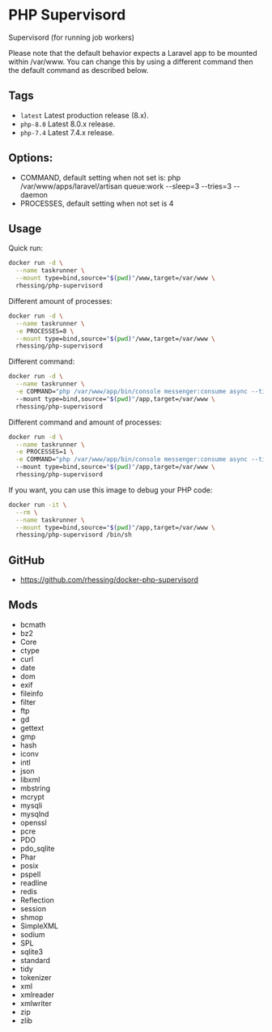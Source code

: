 # PHP Supervisord

Supervisord (for running job workers)

Please note that the default behavior expects a Laravel app to be mounted within /var/www. You can change this by using a different command then the default command as described below.

## Tags
- `latest`  Latest production release (8.x).
- `php-8.0`    Latest 8.0.x release.
- `php-7.4`    Latest 7.4.x release.

## Options:
* COMMAND, default setting when not set is: php /var/www/apps/laravel/artisan queue:work --sleep=3 --tries=3 --daemon
* PROCESSES, default setting when not set is 4

## Usage
Quick run:
```sh
docker run -d \
  --name taskrunner \
  --mount type=bind,source="$(pwd)"/www,target=/var/www \
  rhessing/php-supervisord
```


Different amount of processes:
```sh
docker run -d \
  --name taskrunner \
  -e PROCESSES=8 \
  --mount type=bind,source="$(pwd)"/www,target=/var/www \
  rhessing/php-supervisord
```


Different command:
```sh
docker run -d \
  --name taskrunner \
  -e COMMAND="php /var/www/app/bin/console messenger:consume async --time-limit=3600"
  --mount type=bind,source="$(pwd)"/app,target=/var/www \
  rhessing/php-supervisord
```


Different command and amount of processes:
```sh
docker run -d \
  --name taskrunner \
  -e PROCESSES=1 \
  -e COMMAND="php /var/www/app/bin/console messenger:consume async --time-limit=3600"
  --mount type=bind,source="$(pwd)"/app,target=/var/www \
  rhessing/php-supervisord
```


If you want, you can use this image to debug your PHP code:
```sh
docker run -it \
  --rm \
  --name taskrunner \
  --mount type=bind,source="$(pwd)"/app,target=/var/www \
  rhessing/php-supervisord /bin/sh
```

## GitHub
- https://github.com/rhessing/docker-php-supervisord

## Mods
- bcmath
- bz2
- Core
- ctype
- curl
- date
- dom
- exif
- fileinfo
- filter
- ftp
- gd
- gettext
- gmp
- hash
- iconv
- intl
- json
- libxml
- mbstring
- mcrypt
- mysqli
- mysqlnd
- openssl
- pcre
- PDO
- pdo_sqlite
- Phar
- posix
- pspell
- readline
- redis
- Reflection
- session
- shmop
- SimpleXML
- sodium
- SPL
- sqlite3
- standard
- tidy
- tokenizer
- xml
- xmlreader
- xmlwriter
- zip
- zlib
